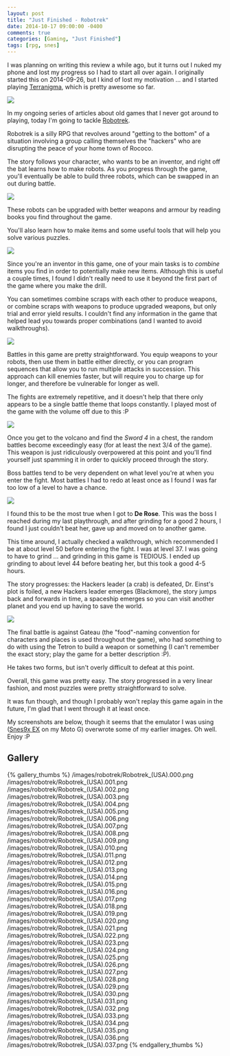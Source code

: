 ```yaml
---
layout: post
title: "Just Finished - Robotrek"
date: 2014-10-17 09:00:00 -0400
comments: true
categories: [Gaming, "Just Finished"]
tags: [rpg, snes]
---
```


I was planning on writing this review a while ago, but it turns out I nuked my phone and lost my progress so I had to start all over again. I originally started this on 2014-09-26, but I kind of lost my motivation ... and I started playing [Terranigma](http://en.wikipedia.org/wiki/Terranigma), which is pretty awesome so far.

![](/images/robotrek/220px-Robotrekboxart.jpg)

In my ongoing series of articles about old games that I never got around to playing, today I'm going to tackle [Robotrek](http://en.wikipedia.org/wiki/Robotrek).

Robotrek is a silly RPG that revolves around "getting to the bottom" of a situation involving a group calling themselves the "hackers" who are disrupting the peace of your home town of Rococo.

The story follows your character, who wants to be an inventor, and right off the bat learns how to make robots. As you progress through the game, you'll eventually be able to build three robots, which can be swapped in an out during battle.

<!-- more -->

![](/images/robotrek/Robotrek_(USA).012.png)

These robots can be upgraded with better weapons and armour by reading books you find throughout the game.

You'll also learn how to make items and some useful tools that will help you solve various puzzles.

![](/images/robotrek/Robotrek_(USA).017.png)

Since you're an inventor in this game, one of your main tasks is to *combine* items you find in order to potentially make new items. Although this is useful a couple times, I found I didn't really need to use it beyond the first part of the game where you make the drill.

You can sometimes combine scraps with each other to produce weapons, or combine scraps with weapons to produce upgraded weapons, but only trial and error yield results. I couldn't find any information in the game that helped lead you towards proper combinations (and I wanted to avoid walkthroughs).

![](/images/robotrek/Robotrek_(USA).027.png)

Battles in this game are pretty straightforward. You equip weapons to your robots, then use them in battle either directly, or you can program sequences that allow you to run multiple attacks in succession. This approach can kill enemies faster, but will require you to charge up for longer, and therefore be vulnerable for longer as well.

The fights are extremely repetitive, and it doesn't help that there only appears to be a single battle theme that loops constantly. I played most of the game with the volume off due to this :P

![](/images/robotrek/Robotrek_(USA).010.png)

Once you get to the volcano and find the *Sword 4* in a chest, the random battles become exceedingly easy (for at least the next 3/4 of the game). This weapon is just ridiculously overpowered at this point and you'll find yourself just spamming it in order to quickly proceed through the story.

Boss battles tend to be very dependent on what level you're at when you enter the fight. Most battles I had to redo at least once as I found I was far too low of a level to have a chance.

![](/images/robotrek/Robotrek_(USA).022.png)

I found this to be the most true when I got to **De Rose**. This was the boss I reached during my last playthrough, and after grinding for a good 2 hours, I found I just couldn't beat her, gave up and moved on to another game.

This time around, I actually checked a walkthrough, which recommended I be at about level 50 before entering the fight. I was at level 37. I was going to have to grind ... and grinding in this game is TEDIOUS. I ended up grinding to about level 44 before beating her, but this took a good 4-5 hours.

The story progresses: the Hackers leader (a crab) is defeated, Dr. Einst's plot is foiled, a new Hackers leader emerges (Blackmore), the story jumps back and forwards in time, a spaceship emerges so you can visit another planet and you end up having to save the world.

![](/images/robotrek/Robotrek_(USA).035.png)

The final battle is against Gateau (the "food"-naming convention for characters and places is used throughout the game), who had something to do with using the Tetron to build a weapon or something (I can't remember the exact story; play the game for a better description :P).

He takes two forms, but isn't overly difficult to defeat at this point.

Overall, this game was pretty easy. The story progressed in a very linear fashion, and most puzzles were pretty straightforward to solve.

It was fun though, and though I probably won't replay this game again in the future, I'm glad that I went through it at least once.

My screenshots are below, though it seems that the emulator I was using ([Snes9x EX](http://www.explusalpha.com/home/snes9x-ex) on my Moto G) overwrote some of my earlier images. Oh well. Enjoy :P

## Gallery

{% gallery_thumbs %}
/images/robotrek/Robotrek_(USA).000.png
/images/robotrek/Robotrek_(USA).001.png
/images/robotrek/Robotrek_(USA).002.png
/images/robotrek/Robotrek_(USA).003.png
/images/robotrek/Robotrek_(USA).004.png
/images/robotrek/Robotrek_(USA).005.png
/images/robotrek/Robotrek_(USA).006.png
/images/robotrek/Robotrek_(USA).007.png
/images/robotrek/Robotrek_(USA).008.png
/images/robotrek/Robotrek_(USA).009.png
/images/robotrek/Robotrek_(USA).010.png
/images/robotrek/Robotrek_(USA).011.png
/images/robotrek/Robotrek_(USA).012.png
/images/robotrek/Robotrek_(USA).013.png
/images/robotrek/Robotrek_(USA).014.png
/images/robotrek/Robotrek_(USA).015.png
/images/robotrek/Robotrek_(USA).016.png
/images/robotrek/Robotrek_(USA).017.png
/images/robotrek/Robotrek_(USA).018.png
/images/robotrek/Robotrek_(USA).019.png
/images/robotrek/Robotrek_(USA).020.png
/images/robotrek/Robotrek_(USA).021.png
/images/robotrek/Robotrek_(USA).022.png
/images/robotrek/Robotrek_(USA).023.png
/images/robotrek/Robotrek_(USA).024.png
/images/robotrek/Robotrek_(USA).025.png
/images/robotrek/Robotrek_(USA).026.png
/images/robotrek/Robotrek_(USA).027.png
/images/robotrek/Robotrek_(USA).028.png
/images/robotrek/Robotrek_(USA).029.png
/images/robotrek/Robotrek_(USA).030.png
/images/robotrek/Robotrek_(USA).031.png
/images/robotrek/Robotrek_(USA).032.png
/images/robotrek/Robotrek_(USA).033.png
/images/robotrek/Robotrek_(USA).034.png
/images/robotrek/Robotrek_(USA).035.png
/images/robotrek/Robotrek_(USA).036.png
/images/robotrek/Robotrek_(USA).037.png
{% endgallery_thumbs %}